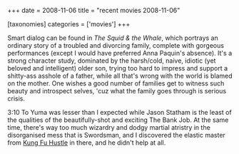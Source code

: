 +++
date = 2008-11-06
title = "recent movies 2008-11-06"

[taxonomies]
categories = ['movies']
+++

Smart dialog can be found in *The Squid & the Whale*, which portrays an
ordinary story of a troubled and divorcing family, complete with
gorgeous performances (except I would have preferred Anna Paquin\'s
absence). It\'s a strong character study, dominated by the harsh/cold,
naive, idiotic (yet beloved and intelligent) older son, trying too hard
to impress and support a shitty-ass asshole of a father, while all
that\'s wrong with the world is blamed on the mother. One wishes a good
number of families get to witness such beauty and introspect selves,
\'cuz what the family goes through is serious crisis.

3:10 To Yuma was lesser than I expected while Jason Statham is the least
of the qualities of the beautifully-shot and exciting The Bank Job. At
the same time, there\'s way too much wizardry and dodgy martial atristry
in the disorganised mess that is Swordsman, and I discovered the elastic
master from [Kung Fu Hustle] in there, and he didn\'t help at all.

  [Kung Fu Hustle]: http://movies.tshepang.net/kung-fu-hustle-2004
